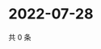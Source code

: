 # 2022-07-28

共 0 条

<!-- BEGIN WEIBO -->
<!-- 最后更新时间 Thu Jul 28 2022 16:22:12 GMT+0800 (China Standard Time) -->

<!-- END WEIBO -->
